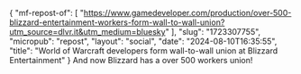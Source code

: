 {
    "mf-repost-of": [
        "https://www.gamedeveloper.com/production/over-500-blizzard-entertainment-workers-form-wall-to-wall-union?utm_source=dlvr.it&utm_medium=bluesky"
    ],
    "slug": "1723307755",
    "micropub": "repost",
    "layout": "social",
    "date": "2024-08-10T16:35:55",
    "title": "World of Warcraft developers form wall-to-wall union at Blizzard Entertainment"
}
And now Blizzard has a over 500 workers union!